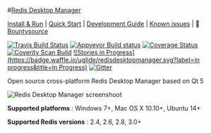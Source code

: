 #[Redis Desktop Manager](http://redisdesktop.com "Redis Desktop Manager Offical Site")

[Install & Run](https://github.com/uglide/RedisDesktopManager/wiki/Install-and-Run) | 
[Quick Start](https://github.com/uglide/RedisDesktopManager/wiki/Quick-Start) |
[Development Guide](https://github.com/uglide/RedisDesktopManager/wiki/Development-Guide) |
[Known issues](https://github.com/uglide/RedisDesktopManager/wiki/Known-issues) |
:green_apple: [Bountysource](https://www.bountysource.com/teams/redisdesktopmanager)

[![Travis Build Status](https://travis-ci.org/uglide/RedisDesktopManager.svg?branch=0.8.0)](https://travis-ci.org/uglide/RedisDesktopManager) 
[![Appveyor Build status](https://ci.appveyor.com/api/projects/status/p5jpdpr69y2xdj9k/branch/0.8.0?svg=true)](https://ci.appveyor.com/project/uglide/redisdesktopmanager/branch/0.8.0)
[![Coverage Status](https://coveralls.io/repos/uglide/RedisDesktopManager/badge.svg?branch=0.8.0)](https://coveralls.io/r/uglide/RedisDesktopManager?branch=0.8.0)
[![Coverity Scan Build](https://scan.coverity.com/projects/3548/badge.svg)](https://scan.coverity.com/projects/3548)
[![Stories in Progress](https://badge.waffle.io/uglide/redisdesktopmanager.svg?label=in progress&title=In Progress)](http://waffle.io/uglide/redisdesktopmanager)
[![Gitter](https://badges.gitter.im/Join%20Chat.svg)](https://gitter.im/uglide/RedisDesktopManager)

Open source cross-platform Redis Desktop Manager based on Qt 5

![Redis Desktop Manager screenshoot](http://redisdesktop.com/img/features/all.png?v2)

**Supported platforms** : Windows 7+, Mac OS X 10.10+, Ubuntu 14+

**Supported Redis versions** : 2.4, 2.6, 2.8, 3.0+
